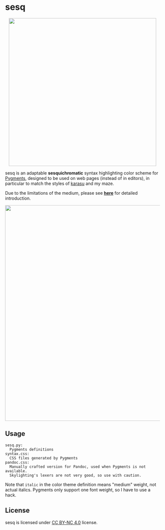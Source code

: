 sesq
====

<p align="center">
  <img width=480 src="https://krasjet.com/voice/sesq/imgs/palette.svg">
</p>

sesq is an adaptable **sesquichromatic** syntax highlighting color scheme for
[Pygments][pygments], designed to be used on web pages (instead of in editors),
in particular to match the styles of [karasu][karasu] and my maze.

Due to the limitations of the medium, please see [**here**][sesq] for detailed
introduction.

<p align="center">
  <img width=700 src="https://krasjet.com/voice/sesq/imgs/screenshot.png">
</p>

Usage
-----

```
sesq.py:
  Pygments definitions
syntax.css:
  CSS files generated by Pygments
pandoc.css:
  Manually crafted version for Pandoc, used when Pygments is not available.
  Skylighting's lexers are not very good, so use with caution.
```

Note that `italic` in the color theme definition means "medium" weight, not
actual italics. Pygments only support one font weight, so I have to use a hack.

License
-------

sesq is licensed under [CC BY-NC 4.0][cc] license.

[pygments]: https://pygments.org/
[karasu]: https://krasjet.com/voice/karasu/
[sesq]: https://krasjet.com/voice/sesq/
[cc]: https://creativecommons.org/licenses/by-nc/4.0/
